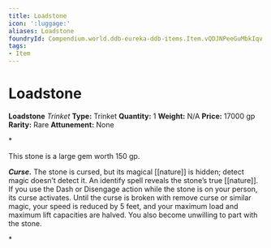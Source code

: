 ```yaml
---
title: Loadstone
icon: ':luggage:'
aliases: Loadstone
foundryId: Compendium.world.ddb-eureka-ddb-items.Item.vQDJNPeeGuMbkIqv
tags:
- Item
---
```


# Loadstone

**Loadstone**
_Trinket_
**Type:** Trinket
**Quantity:** 1
**Weight:** N/A
**Price:** 17000 gp
**Rarity:** Rare
**Attunement:** None

*<p>This stone is a large gem worth 150 gp.

***Curse.*** The stone is cursed, but its magical [[nature]] is hidden; detect magic doesn’t detect it. An identify spell reveals the stone’s true [[nature]]. If you use the Dash or Disengage action while the stone is on your person, its curse activates. Until the curse is broken with remove curse or similar magic, your speed is reduced by 5 feet, and your maximum load and maximum lift capacities are halved. You also become unwilling to part with the stone.</p>*